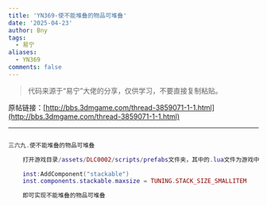 ```yaml
---
title: 'YN369-使不能堆叠的物品可堆叠'
date: '2025-04-23'
author: Bny
tags:
  - 易宁
aliases:
  - YN369
comments: false
---
```


> 代码来源于“易宁”大佬的分享，仅供学习，不要直接复制粘贴。

原帖链接：[http://bbs.3dmgame.com/thread-3859071-1-1.html](http://bbs.3dmgame.com/thread-3859071-1-1.html)

---

```lua  

三六九.使不能堆叠的物品可堆叠	打开游戏目录/assets/DLC0002/scripts/prefabs文件夹，其中的.lua文件为游戏中的物品。举例让牛角可堆叠：用记事本打开游戏目录/assets/scripts/prefabs/horn.lua文件，在inst:AddComponent("inspectable")的下一行插入以下内容：	inst:AddComponent("stackable")	inst.components.stackable.maxsize = TUNING.STACK_SIZE_SMALLITEM	即可实现不能堆叠的物品可堆叠

```  

